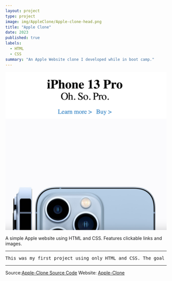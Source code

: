 ```yaml
---
layout: project
type: project
image: img/AppleClone/Apple-clone-head.png
title: "Apple Clone"
date: 2023
published: true
labels:
  - HTML
  - CSS
summary: "An Apple Website clone I developed while in boot camp."
---
```


<img class="img-fluid" src="../img/AppleClone/Apple-clone.png">

A simple Apple website using HTML and CSS. Features clickable links and images.   

<hr>

<pre>
This was my first project using only HTML and CSS. The goal was to replicate an old Apple Website. I created this project when I was first learning about HTML and CSS. I used images you would see on an actual Apple Website. The website itself is formatted very similarly to an actual Apple website. The layout itself contains a navbar, this is the black bar on top that simulates a navigation bar.    
</pre>

<hr>
Source:<a href="https://github.com/wualvin2021/Source-Codes/tree/main/apple_clone"><i class="Source Code"></i>Apple-Clone Source Code</a>
Website: <a href="https://wu-alvin-apple-clone.netlify.app/"><i class="large github icon "></i>Apple-Clone</a>
